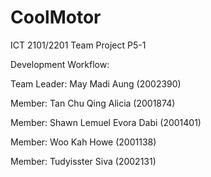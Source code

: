 # CoolMotor
ICT 2101/2201 Team Project P5-1

Development Workflow:

Team Leader: May Madi Aung (2002390)

Member: Tan Chu Qing Alicia (2001874)

Member: Shawn Lemuel Evora Dabi (2001401)

Member: Woo Kah Howe (2001138)

Member: Tudyisster Siva (2002131)
